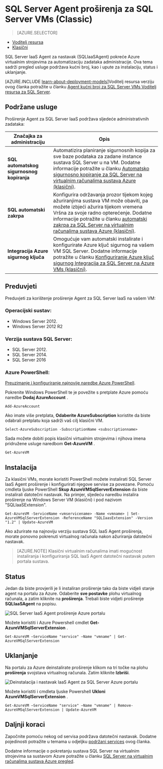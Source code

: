 <properties
    pageTitle="SQL Server Agent proširenja za SQL Server VMs (klasični) | Microsoft Azure"
    description="U ovoj se temi opisuje kako upravljati agent proširenja sustava SQL Server koji automatizira određene administrativnih zadataka za SQL Server. To obuhvaća automatskog sigurnosnog kopiranja, automatski zakrpa i Azure ključ sigurnog integracije. U ovoj se temi koristi uvođenje klasičnog načina rada."
    services="virtual-machines-windows"
    documentationCenter=""
    authors="rothja"
    manager="jhubbard"
    editor=""
    tags="azure-service-management"/>

<tags
    ms.service="virtual-machines-windows"
    ms.devlang="na"
    ms.topic="article"
    ms.tgt_pltfrm="vm-windows-sql-server"
    ms.workload="infrastructure-services"
    ms.date="10/27/2016"
    ms.author="jroth"/>

# <a name="sql-server-agent-extension-for-sql-server-vms-classic"></a>SQL Server Agent proširenja za SQL Server VMs (Classic)

> [AZURE.SELECTOR]
- [Voditelj resursa](virtual-machines-windows-sql-server-agent-extension.md)
- [Klasični](virtual-machines-windows-classic-sql-server-agent-extension.md)

SQL Server IaaS Agent za nastavak (SQLIaaSAgent) pokreće Azure virtualnim strojevima za automatizaciju zadataka administracije. Ova tema sadrži pregled usluge podržava kućni broj, kao i upute za instalaciju, status i uklanjanje.

[AZURE.INCLUDE [learn-about-deployment-models](../../includes/learn-about-deployment-models-classic-include.md)]Voditelj resursa verziju ovog članka potražite u članku [Agent kućni broj za SQL Server VMs Voditelj resursa za SQL Server](virtual-machines-windows-sql-server-agent-extension.md).

## <a name="supported-services"></a>Podržane usluge

Proširenje Agent za SQL Server IaaS podržava sljedeće administrativnih zadataka:

| Značajka za administraciju | Opis |
|---------------------|-------------------------------|
| **SQL automatskog sigurnosnog kopiranja** | Automatizira planiranje sigurnosnih kopija za sve baze podataka za zadane instance sustava SQL Server u na VM. Dodatne informacije potražite u članku [Automatsko sigurnosno kopiranje za SQL Server na virtualnim računalima sustava Azure (klasični)](virtual-machines-windows-classic-sql-automated-backup.md).|
| **SQL automatski zakrpa** | Konfigurira održavanja prozor tijekom kojeg ažuriranjima sustava VM može obaviti, pa možete izbjeći ažurira tijekom vremena Vršna za svoje radno opterećenje. Dodatne informacije potražite u članku [automatski zakrpa za SQL Server na virtualnim računalima sustava Azure (klasični)](virtual-machines-windows-classic-sql-automated-patching.md).|
| **Integracija Azure sigurnog ključa** | Omogućuje vam automatski instalirate i konfigurirate Azure ključ sigurnog na vašem VM SQL Server. Dodatne informacije potražite u članku [Konfiguriranje Azure ključ sigurnog Integracija za SQL Server na Azure VMs (klasični)](virtual-machines-windows-classic-ps-sql-keyvault.md).|

## <a name="prerequisites"></a>Preduvjeti

Preduvjeti za korištenje proširenje Agent za SQL Server IaaS na vašem VM:

### <a name="operating-system"></a>Operacijski sustav:

- Windows Server 2012.
- Windows Server 2012 R2

### <a name="sql-server-versions"></a>Verzija sustava SQL Server:

- SQL Server 2012.
- SQL Server 2014.
- SQL Server 2016

### <a name="azure-powershell"></a>Azure PowerShell:

[Preuzimanje i konfiguriranje najnovije naredbe Azure PowerShell](../powershell-install-configure.md).

Pokrenite Windows PowerShell te je povežite s pretplate Azure pomoću naredbe **Dodaj AzureAccount** .

    Add-AzureAccount

Ako imate više pretplata, **Odaberite AzureSubscription** koristite da biste odabrali pretplatu koja sadrži vaš cilj klasični VM.

    Select-AzureSubscription -SubscriptionName <subscriptionname>

Sada možete dobiti popis klasični virtualnim strojevima i njihova imena pridružene usluge naredbom **Get-AzureVM** .

    Get-AzureVM

## <a name="installation"></a>Instalacija

Za klasični VMs, morate koristiti PowerShell možete instalirati SQL Server IaaS Agent proširenje i konfigurirati njegove servise za povezane. Pomoću cmdleta ljuske PowerShell **Skup AzureVMSqlServerExtension** da biste instalirali datotečni nastavak. Na primjer, sljedeću naredbu instalira proširenje na Windows Server VM (klasični) i pod nazivom "SQLIaaSExtension".

    Get-AzureVM -ServiceName <vmservicename> -Name <vmname> | Set-AzureVMSqlServerExtension -ReferenceName "SQLIaasExtension" -Version "1.2" | Update-AzureVM

Ako ažurirate na najnoviju verziju sustava SQL IaaS Agent proširenja, morate ponovno pokrenuti virtualnog računala nakon ažuriranja datotečni nastavak.

>[AZURE.NOTE] Klasični virtualnim računalima imati mogućnost instaliranja i konfiguriranja SQL IaaS Agent datotečni nastavak putem portala sustava.

## <a name="status"></a>Status

Jedan da biste provjerili je li instaliran proširenje tako da biste vidjeli stanje agent na portalu za Azure. Odaberite **sve postavke** plohu virtualnog računala, a zatim kliknite na **proširenja**. Trebali biste vidjeti proširenje **SQLIaaSAgent** na popisu.

![SQL Server IaaS Agent proširenje Azure portalu](./media/virtual-machines-windows-classic-sql-server-agent-extension/azure-sql-server-iaas-agent-portal.png)

Možete koristiti i Azure Powershell cmdlet **Get-AzureVMSqlServerExtension** .

    Get-AzureVM –ServiceName "service" –Name "vmname" | Get-AzureVMSqlServerExtension

## <a name="removal"></a>Uklanjanje   

Na portalu za Azure deinstalirate proširenje klikom na tri točke na plohu **proširenja** svojstava virtualnog računala. Zatim kliknite **Izbriši**.

![Deinstalacija i nastavak IaaS Agent za SQL Server Azure portalu](./media/virtual-machines-windows-classic-sql-server-agent-extension/azure-sql-server-iaas-agent-uninstall.png)

Možete koristiti i cmdleta ljuske Powershell **Ukloni AzureVMSqlServerExtension** .

    Get-AzureVM –ServiceName "service" –Name "vmname" | Remove-AzureVMSqlServerExtension | Update-AzureVM

## <a name="next-steps"></a>Daljnji koraci

Započnite pomoću nekog od servisa podržava datotečni nastavak. Dodatne pojedinosti potražite u temama u odjeljku [podržani services](#supported-services) ovog članka.

Dodatne informacije o pokretanju sustava SQL Server na virtualnim strojevima sa sustavom Azure potražite u članku [SQL Server na virtualnim računalima sustava Azure pregled](virtual-machines-windows-sql-server-iaas-overview.md).
